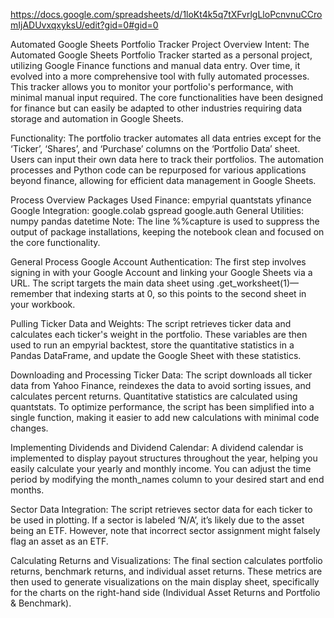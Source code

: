 https://docs.google.com/spreadsheets/d/1loKt4k5q7tXFvrlgLloPcnvnuCCromIjADUvxqxyksU/edit?gid=0#gid=0

Automated Google Sheets Portfolio Tracker
Project Overview
Intent:
The Automated Google Sheets Portfolio Tracker started as a personal project, utilizing Google Finance functions and manual data entry. Over time, it evolved into a more comprehensive tool with fully automated processes. This tracker allows you to monitor your portfolio's performance, with minimal manual input required. The core functionalities have been designed for finance but can easily be adapted to other industries requiring data storage and automation in Google Sheets.

Functionality:
The portfolio tracker automates all data entries except for the ‘Ticker’, ‘Shares’, and ‘Purchase’ columns on the ‘Portfolio Data’ sheet. Users can input their own data here to track their portfolios. The automation processes and Python code can be repurposed for various applications beyond finance, allowing for efficient data management in Google Sheets.

Process Overview
Packages Used
Finance:
empyrial
quantstats
yfinance
Google Integration:
google.colab
gspread
google.auth
General Utilities:
numpy
pandas
datetime
Note: The line %%capture is used to suppress the output of package installations, keeping the notebook clean and focused on the core functionality.

General Process
Google Account Authentication:
The first step involves signing in with your Google Account and linking your Google Sheets via a URL. The script targets the main data sheet using .get_worksheet(1)—remember that indexing starts at 0, so this points to the second sheet in your workbook.

Pulling Ticker Data and Weights:
The script retrieves ticker data and calculates each ticker's weight in the portfolio. These variables are then used to run an empyrial backtest, store the quantitative statistics in a Pandas DataFrame, and update the Google Sheet with these statistics.

Downloading and Processing Ticker Data:
The script downloads all ticker data from Yahoo Finance, reindexes the data to avoid sorting issues, and calculates percent returns. Quantitative statistics are calculated using quantstats. To optimize performance, the script has been simplified into a single function, making it easier to add new calculations with minimal code changes.

Implementing Dividends and Dividend Calendar:
A dividend calendar is implemented to display payout structures throughout the year, helping you easily calculate your yearly and monthly income. You can adjust the time period by modifying the month_names column to your desired start and end months.

Sector Data Integration:
The script retrieves sector data for each ticker to be used in plotting. If a sector is labeled ‘N/A’, it’s likely due to the asset being an ETF. However, note that incorrect sector assignment might falsely flag an asset as an ETF.

Calculating Returns and Visualizations:
The final section calculates portfolio returns, benchmark returns, and individual asset returns. These metrics are then used to generate visualizations on the main display sheet, specifically for the charts on the right-hand side (Individual Asset Returns and Portfolio & Benchmark).
